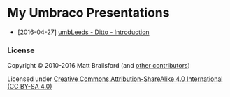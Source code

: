 # My Umbraco Presentations

* [2016-04-27] [umbLeeds - Ditto - Introduction](http://mattbrailsford.github.io/umbraco-presentations/2016/04/27/ditto-introduction/index.html)

### License

Copyright &copy; 2010-2016 Matt Brailsford (and [other contributors](https://github.com/mattbrailsford/umbraco-presentations/graphs/contributors))

Licensed under [Creative Commons Attribution-ShareAlike 4.0 International (CC BY-SA 4.0)](LICENSE.md)
